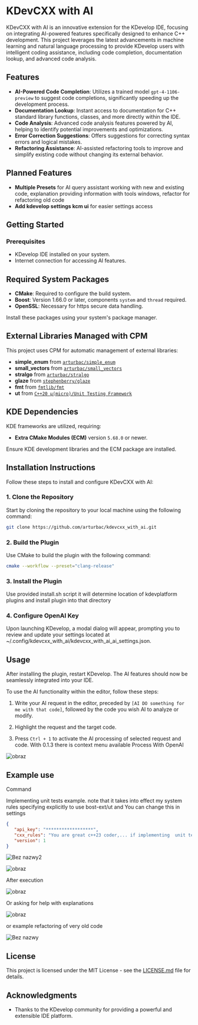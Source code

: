 
# KDevCXX with AI

KDevCXX with AI is an innovative extension for the KDevelop IDE, focusing on integrating AI-powered features specifically designed to enhance C++ development. This project leverages the latest advancements in machine learning and natural language processing to provide KDevelop users with intelligent coding assistance, including code completion, documentation lookup, and advanced code analysis.

## Features

- **AI-Powered Code Completion**: Utilizes a trained model `gpt-4-1106-preview` to suggest code completions, significantly speeding up the development process.
- **Documentation Lookup**: Instant access to documentation for C++ standard library functions, classes, and more directly within the IDE.
- **Code Analysis**: Advanced code analysis features powered by AI, helping to identify potential improvements and optimizations.
- **Error Correction Suggestions**: Offers suggestions for correcting syntax errors and logical mistakes.
- **Refactoring Assistance**: AI-assisted refactoring tools to improve and simplify existing code without changing its external behavior.

## Planned Features

- **Multiple Presets** for AI query assistant working with new and existing code, explanation providing information with tools windows, refactor for refactoring old code
- **Add kdevelop settings kcm ui** for easier settings access
  
## Getting Started

### Prerequisites

- KDevelop IDE installed on your system.
- Internet connection for accessing AI features.


## Required System Packages

- **CMake**: Required to configure the build system.
- **Boost**: Version 1.66.0 or later, components `system` and `thread` required.
- **OpenSSL**: Necessary for https secure data handling.

Install these packages using your system's package manager.

## External Libraries Managed with CPM

This project uses CPM for automatic management of external libraries:

- **simple_enum** from [`arturbac/simple_enum`](https://github.com/arturbac/simple_enum)
- **small_vectors** from [`arturbac/small_vectors`](https://github.com/arturbac/small_vectors)
- **stralgo** from [`arturbac/stralgo`](https://github.com/arturbac/stralgo)
- **glaze** from [`stephenberry/glaze`](https://github.com/stephenberry/glaze)
- **fmt** from [`fmtlib/fmt`](https://github.com/fmtlib/fmt)
- **ut** from [`C++20 μ(micro)/Unit Testing Framework`](https://github.com/boost-ext/ut)
  
## KDE Dependencies

KDE frameworks are utilized, requiring:

- **Extra CMake Modules (ECM)** version `5.68.0` or newer.

Ensure KDE development libraries and the ECM package are installed.

## Installation Instructions

Follow these steps to install and configure KDevCXX with AI:

### 1. Clone the Repository

Start by cloning the repository to your local machine using the following command:

```bash
git clone https://github.com/arturbac/kdevcxx_with_ai.git
```

### 2. Build the Plugin

Use CMake to build the plugin with the following command:

```bash
cmake --workflow --preset="clang-release"
```

### 3. Install the Plugin

Use provided install.sh script it will determine location of kdevplatform plugins and install plugin into that directory


### 4. Configure OpenAI Key

Upon launching KDevelop, a modal dialog will appear, prompting you to review and update your settings located at ~/.config/kdevcxx_with_ai/kdevcxx_with_ai_ai_settings.json.

## Usage

After installing the plugin, restart KDevelop. The AI features should now be seamlessly integrated into your IDE.

To use the AI functionality within the editor, follow these steps:

1. Write your AI request in the editor, preceded by `[AI DO something for me with that code]`, followed by the code you wish AI to analyze or modify.

2. Highlight the request and the target code.

3. Press `Ctrl + 1` to activate the AI processing of selected request and code. With 0.1.3 there is context menu available Process With OpenAI

 ![obraz](https://github.com/arturbac/kdevcxx_with_ai/assets/14975842/164e000f-014e-4618-8243-f78e4a627f99)


## Example use 

Command

Implementing unit tests example. note that it takes into effect my system rules specifying explicitly to use bost-ext/ut and You can change this in settings
```json
{
   "api_key": "******************",
   "cxx_rules": "You are great c++23 coder,... if implementing  unit tests You use boost-ext/ut ...",
   "version": 1
}

```

![Bez nazwy2](https://github.com/arturbac/kdevcxx_with_ai/assets/14975842/dfbe7bbe-ccca-4f3d-b577-52a87c2480fe)


![obraz](https://github.com/arturbac/kdevcxx_with_ai/assets/14975842/31e7bcb6-caf1-4a0e-9278-d4560c9266f6)

After execution

![obraz](https://github.com/arturbac/kdevcxx_with_ai/assets/14975842/4565cb0f-9ad2-46e9-bda8-93ff633af673)

Or asking for help with explanations

![obraz](https://github.com/arturbac/kdevcxx_with_ai/assets/14975842/0f818de6-9146-453d-beed-b66832c9e8ae)

or example refactoring of very old code

![Bez nazwy](https://github.com/arturbac/kdevcxx_with_ai/assets/14975842/f7128298-bcaf-4772-a929-9f94b23579c1)




## License

This project is licensed under the MIT License - see the [LICENSE.md](LICENSE.md) file for details.

## Acknowledgments

- Thanks to the KDevelop community for providing a powerful and extensible IDE platform.

